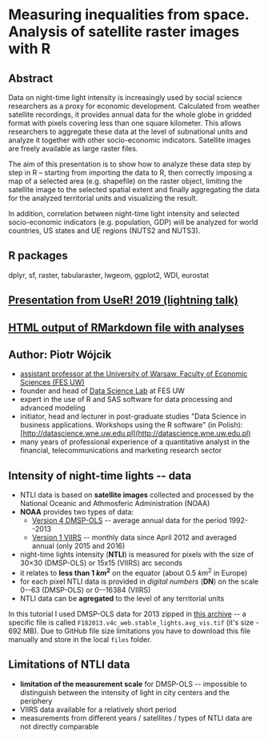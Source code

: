 # Measuring inequalities from space. Analysis of satellite raster images with R

## Abstract

Data on night-time light intensity is increasingly used by social science researchers as a proxy for economic development. Calculated from weather satellite recordings, it provides annual data for the whole globe in gridded format with pixels covering less than one square kilometer. This allows researchers to aggregate these data at the level of subnational units and analyze it together with other socio-economic indicators. Satellite images are freely available as large raster files. 

The aim of this presentation is to show how to analyze these data step by step in R – starting from importing the data to R, then correctly imposing a map of a selected area (e.g. shapefile) on the raster object, limiting the satellite image to the selected spatial extent and finally aggregating the data for the analyzed territorial units and visualizing the result. 

In addition, correlation between night-time light intensity and selected socio-economic indicators (e.g. population, GDP) will be analyzed for world countries, US states and UE regions (NUTS2 and NUTS3). 

## R packages

dplyr, sf, raster, tabularaster, lwgeom, ggplot2, WDI, eurostat

## [Presentation from UseR! 2019 (lightning talk)](Pwojcik_UseR2019_prez.pdf)

## [HTML output of RMarkdown file with analyses](http://datascience.wne.uw.edu.pl/UseR2019_lights.html)

## Author: Piotr Wójcik

* [assistant professor at the University of Warsaw, Faculty of Economic Sciences (FES UW)](http://coin.wne.uw.edu.pl/pwojcik/)
* founder and head of [Data Science Lab](http://dslab.wne.uw.edu.pl) at FES UW
* expert in the use of R and SAS software for data processing and advanced modeling
* initiator, head and lecturer in post-graduate studies "Data Science in business applications. Workshops using the R software" (in Polish): [http://datascience.wne.uw.edu.pl](http://datascience.wne.uw.edu.pl)
* many years of professional experience of a quantitative analyst in the financial, telecommunications and marketing research sector

## Intensity of night-time lights -- data

* NTLI data is based on **satellite images** collected and processed by the National Oceanic and Athmosferic Administration (NOAA)
* **NOAA** provides two types of data:
    * [Version 4 DMSP-OLS](https://ngdc.noaa.gov/eog/dmsp/downloadV4composites.html) -- average annual data for the period 1992--2013
    * [Version 1 VIIRS](https://www.ngdc.noaa.gov/eog/viirs/download_dnb_composites.html) -- monthly data since April 2012 and averaged annual (only 2015 and 2016)
* night-time lights intensity (**NTLI**) is measured for pixels with the size of 30×30 (DMSP-OLS) or 15x15 (VIIRS) arc seconds
* it relates to **less than $1~km^2$** on the equator (about $0.5~km^2$ in Europe)
* for each pixel NTLI data is provided in *digital numbers* (**DN**) on the scale 0--63 (DMSP-OLS) or 0--16384 (VIIRS)
* NTLI data can be **agregated** to the level of any territorial units

In this tutorial I used DMSP-OLS data for 2013 zipped in [this archive](https://ngdc.noaa.gov/eog/data/web_data/v4composites/F182013.v4.tar) -- a specific file is called `F182013.v4c_web.stable_lights.avg_vis.tif` (it's size - 692 MB).
Due to GitHub file size limitations you have to download this file manually and store in the local `files` folder.

## Limitations of NTLI data

* **limitation of the measurement scale** for DMSP-OLS -- impossible to distinguish between the intensity of light in city centers and the periphery
* VIIRS data available for a relatively short period
* measurements from different years / satellites / types of NTLI data are not directly comparable
